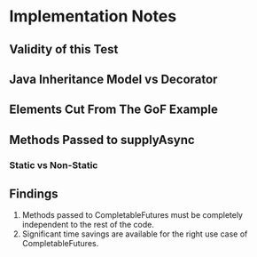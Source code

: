 # Implementation Notes

## Validity of this Test

## Java Inheritance Model vs Decorator

## Elements Cut From The GoF Example

## Methods Passed to supplyAsync

### Static vs Non-Static

## Findings
1. Methods passed to CompletableFutures must be completely independent to the rest of the code.
2. Significant time savings are available for the right use case of CompletableFutures.
